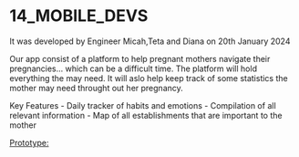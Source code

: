 # 14_MOBILE_DEVS
It was developed by Engineer Micah,Teta and Diana on 20th January 2024

Our app consist of a platform to help pregnant mothers navigate their pregnancies... which can be a difficult time. The platform will hold everything the may need. It will aslo help keep track of some statistics the mother may need throught out her pregnancy.

Key Features - Daily tracker of habits and emotions
             - Compilation of all relevant information
             - Map of all establishments that are important to the mother

[Prototype:](https://teta-dory-rutayisires-team.adalo.com/semamama)

